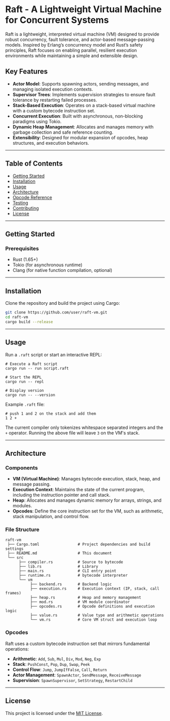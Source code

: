 # Raft - A Lightweight Virtual Machine for Concurrent Systems

Raft is a lightweight, interpreted virtual machine (VM) designed to provide 
robust concurrency, fault tolerance, and actor-based message-passing models. 
Inspired by Erlang’s concurrency model and Rust’s safety principles, Raft 
focuses on enabling parallel, resilient execution environments while maintaining 
a simple and extensible design.

## Key Features
- **Actor Model**: Supports spawning actors, sending messages, and managing 
                   isolated execution contexts.
- **Supervisor Trees**: Implements supervision strategies to ensure fault 
                        tolerance by restarting failed processes.
- **Stack-Based Execution**: Operates on a stack-based virtual machine with a 
                             custom bytecode instruction set.
- **Concurrent Execution**: Built with asynchronous, non-blocking paradigms 
                            using Tokio.
- **Dynamic Heap Management**: Allocates and manages memory with garbage 
                               collection and safe reference counting.
- **Extensibility**: Designed for modular expansion of opcodes, heap structures,
                     and execution behaviors.

---

## Table of Contents
- [Getting Started](#getting-started)
- [Installation](#installation)
- [Usage](#usage)
- [Architecture](#architecture)
- [Opcode Reference](#opcode-reference)
- [Testing](#testing)
- [Contributing](#contributing)
- [License](#license)

---

## Getting Started

### Prerequisites
- Rust (1.65+)
- Tokio (for asynchronous runtime)
- Clang (for native function compilation, optional)

---

## Installation
Clone the repository and build the project using Cargo:

```bash
git clone https://github.com/user/raft-vm.git
cd raft-vm
cargo build --release
```

---

## Usage
Run a `.raft` script or start an interactive REPL:

```
# Execute a Raft script
cargo run -- run script.raft

# Start the REPL
cargo run -- repl

# Display version
cargo run -- --version
```

Example `.raft` file:
```
# push 1 and 2 on the stack and add them
1 2 +
```

The current compiler only tokenizes whitespace separated integers and
the `+` operator. Running the above file will leave `3` on the VM's
stack.

---

## Architecture

### Components
- **VM (Virtual Machine)**: Manages bytecode execution, stack, heap, and message 
                            passing.
- **Execution Context**: Maintains the state of the current program, including 
                         the instruction pointer and call stack.
- **Heap**: Allocates and manages dynamic memory for arrays, strings, and 
            modules.
- **Opcodes**: Define the core instruction set for the VM, such as arithmetic, 
               stack manipulation, and control flow.

### File Structure
```
raft-vm
 ├── Cargo.toml                 # Project dependencies and build settings
 ├── README.md                  # This document
 └── src
      ├── compiler.rs           # Source to bytecode
      ├── lib.rs                # Library
      ├── main.rs               # CLI entry point
      ├── runtime.rs            # bytecode interpreter
      └── vm
           ├── backend.rs       # Backend logic
           ├── execution.rs     # Execution context (IP, stack, call frames)
           ├── heap.rs          # Heap and memory management
           ├── mod.rs           # VM module coordinator
           ├── opcodes.rs       # Opcode definitions and execution logic
           ├── value.rs         # Value type and arithmetic operations
           └── vm.rs            # Core VM struct and execution loop
```

### Opcodes
Raft uses a custom bytecode instruction set that mirrors fundamental operations:
- **Arithmetic**: `Add`, `Sub`, `Mul`, `Div`, `Mod`, `Neg`, `Exp`
- **Stack**: `PushConst`, `Pop`, `Dup`, `Swap`, `Peek`
- **Control Flow**: `Jump`, `JumpIfFalse`, `Call`, `Return`
- **Actor Management**: `SpawnActor`, `SendMessage`, `ReceiveMessage`
- **Supervision**: `SpawnSupervisor`, `SetStrategy`, `RestartChild`

---

## License
This project is licensed under the [MIT License](LICENSE).

